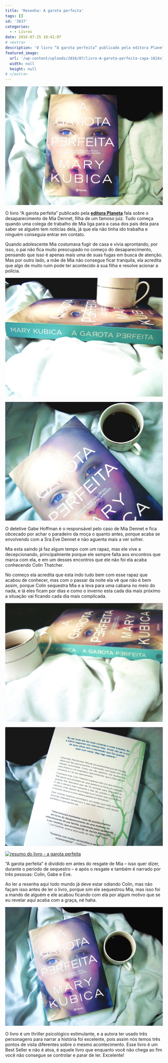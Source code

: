 ```yaml
---
title: 'Resenha: A garota perfeita'
tags: []
id: '3837'
categories:
  - - Livros
date: 2016-07-25 10:41:07
# <extra>
description: 'O livro “A garota perfeita” publicado pela editora Planeta fala sobre o desaparecimento de Mia Dennet, filha de um famoso juiz. Tudo começa quando uma colega de trabalho de Mia liga para a casa dos pais dela para saber se alguém tem notícias dela, já que ela não tinha ido trabalha e ninguém conseguia entrar em contato. Quando adolescente Mia costumava fugir de casa e vivia aprontando, por isso, o pai não fica muito preocupado no começo do desaparecimento, pensando que isso é apenas mais uma de suas fugas em busca de atenção. Mas por outro lado, a mãe de Mia não consegue ficar tranquila, ela acredita que algo de muito ruim pode ter acontecido à sua filha e resolve acionar a policia. O detetive Gabe Hoffman é o responsável pelo caso de Mia Dennet e fica obcecado por achar &hellip;'
featured_image: 
  url: '/wp-content/uploads/2016/07/livro-A-garota-perfeita-capa-1024x768.jpg'
  width: null
  height: null
# </extra>
---
```


[![cada do livro - a garota perfeita - resumo](/wp-content/uploads/2016/07/livro-A-garota-perfeita-capa-1024x768.jpg)](/wp-content/uploads/2016/07/livro-A-garota-perfeita-capa.jpg)

O livro “A garota perfeita” publicado pela **[editora Planeta](http://www.planetadelivros.com.br/aa-garota-perfeita-livro-215796.html)** fala sobre o desaparecimento de Mia Dennet, filha de um famoso juiz. Tudo começa quando uma colega de trabalho de Mia liga para a casa dos pais dela para saber se alguém tem notícias dela, já que ela não tinha ido trabalha e ninguém conseguia entrar em contato.

Quando adolescente Mia costumava fugir de casa e vivia aprontando, por isso, o pai não fica muito preocupado no começo do desaparecimento, pensando que isso é apenas mais uma de suas fugas em busca de atenção. Mas por outro lado, a mãe de Mia não consegue ficar tranquila, ela acredita que algo de muito ruim pode ter acontecido à sua filha e resolve acionar a policia.

[![resenha - a garota perfeita - mary kubica](/wp-content/uploads/2016/07/lombada-do-livro-a-garota-perfeita-mary-kubica-1024x768.jpg)](/wp-content/uploads/2016/07/lombada-do-livro-a-garota-perfeita-mary-kubica.jpg)

[![resumo do livro -  a garota perfeita - mary kubica](/wp-content/uploads/2016/07/resenha-do-livro-a-garota-perfeita-1024x768.jpg)](/wp-content/uploads/2016/07/resenha-do-livro-a-garota-perfeita.jpg)

O detetive Gabe Hoffman é o responsável pelo caso de Mia Dennet e fica obcecado por achar o paradeiro da moça o quanto antes, porque acaba se envolvendo com a Sra.Eve Dennet e não aguenta mais a ver sofrer.

Mia esta saindo já faz algum tempo com um rapaz, mas ele vive a decepcionando, principalmente porque ele sempre falta aos encontros que marca com ela, e em um desses encontros que ele não foi ela acaba conhecendo Colin Thatcher.

No começo ela acredita que esta indo tudo bem com esse rapaz que acabou de conhecer, mas com o passar da noite ela vê que não é bem assim, porque Colin sequestra Mia e a leva para uma cabana no meio do nada, e lá eles ficam por dias e como o inverno esta cada dia mais próximo a situação vai ficando cada dia mais complicada.

[![lombada do livro - a garota perfeita de mary kubica](/wp-content/uploads/2016/07/livro-a-garota-perfeita-resenha-1024x768.jpg)](/wp-content/uploads/2016/07/livro-a-garota-perfeita-resenha.jpg)

[![contra-capa do livro - a garota perfeita de mary kubica - resumo](/wp-content/uploads/2016/07/contra-capa-livro-a-garota-perfeita-1024x768.jpg)](/wp-content/uploads/2016/07/contra-capa-livro-a-garota-perfeita.jpg)

[![resumo do livro - a garota perfeita ](/wp-content/uploads/2016/07/páginas-do-livro-a-garota-perfeita-1024x768.jpg)](/wp-content/uploads/2016/07/páginas-do-livro-a-garota-perfeita.jpg)

“A garota perfeita” é dividido em antes do resgate de Mia – isso quer dizer, durante o período de sequestro – e após o resgate e também é narrado por três pessoas: Colin, Gabe e Eve.

Ao ler a resenha aqui todo mundo já deve estar odiando Colin, mas não façam isso antes de ler o livro, porque sim ele sequestrou Mia, mas isso foi a mando de alguém e ele acabou ficando com ela por algum motivo que se eu revelar aqui acaba com a graça, né haha.

[![resumo do livro - a garota perfeita ](/wp-content/uploads/2016/07/capa-do-livro-a-garota-perfeita-mary-kubica-1024x768.jpg)](/wp-content/uploads/2016/07/capa-do-livro-a-garota-perfeita-mary-kubica.jpg)

O livro é um thriller psicológico estimulante, e a autora ter usado três personagens para narrar a história foi excelente, pois assim nós temos três pontos de vista diferentes sobre o mesmo acontecimento. Esse livro é um Best Seller e não é atoa, é aquele livro que enquanto você não chega ao fim você não consegue se controlar e parar de ler. Excelente!
